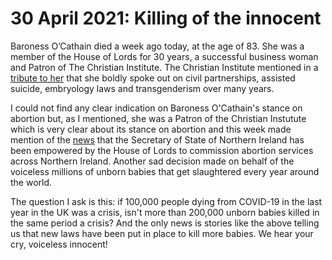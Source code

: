 # 30 April 2021: Killing of the innocent

Baroness O’Cathain died a week ago today, at the age of 83. She was a member of the House of Lords for 30 years, a successful business woman and Patron of The Christian Institute. The Christian Institute mentioned in a [tribute to her](https://www.christian.org.uk/news/sorely-missed-institute-patron-detta-ocathain-remembered/) that she boldly spoke out on civil partnerships, assisted suicide, embryology laws and transgenderism over many years. 

I could not find any clear indication on Baroness O'Cathain's stance on abortion but, as I mentioned, she was a Patron of the Christian Instutute which is very clear about its stance on abortion and this week made mention of the [news](https://www.christian.org.uk/news/westminster-issues-ultimatum-over-ni-abortion-roll-out/) that the Secretary of State of Northern Ireland has been empowered by the House of Lords to commission abortion services across Northern Ireland. Another sad decision made on behalf of the voiceless millions of unborn babies that get slaughtered every year around the world. 

The question I ask is this: if 100,000 people dying from COVID-19 in the last year in the UK was a crisis, isn't more than 200,000 unborn babies killed in the same period a crisis? And the only news is stories like the above telling us that new laws have been put in place to kill more babies. We hear your cry, voiceless innocent!
